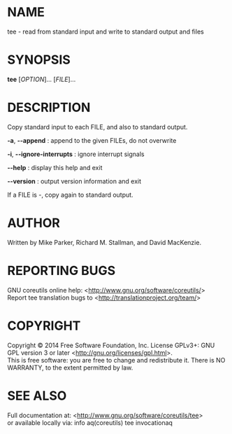 NAME
====

tee - read from standard input and write to standard output and files

SYNOPSIS
========

**tee** [*OPTION*]... [*FILE*]...

DESCRIPTION
===========

Copy standard input to each FILE, and also to standard output.

**-a**, **--append**
:   append to the given FILEs, do not overwrite

**-i**, **--ignore-interrupts**
:   ignore interrupt signals

**--help**
:   display this help and exit

**--version**
:   output version information and exit

If a FILE is -, copy again to standard output.

AUTHOR
======

Written by Mike Parker, Richard M. Stallman, and David MacKenzie.

REPORTING BUGS
==============

GNU coreutils online help: \<<http://www.gnu.org/software/coreutils/>\>\
 Report tee translation bugs to \<<http://translationproject.org/team/>\>

COPYRIGHT
=========

Copyright © 2014 Free Software Foundation, Inc. License GPLv3+: GNU GPL version 3 or later \<<http://gnu.org/licenses/gpl.html>\>.\
 This is free software: you are free to change and redistribute it. There is NO WARRANTY, to the extent permitted by law.

SEE ALSO
========

Full documentation at: \<<http://www.gnu.org/software/coreutils/tee>\>\
 or available locally via: info aq(coreutils) tee invocationaq
